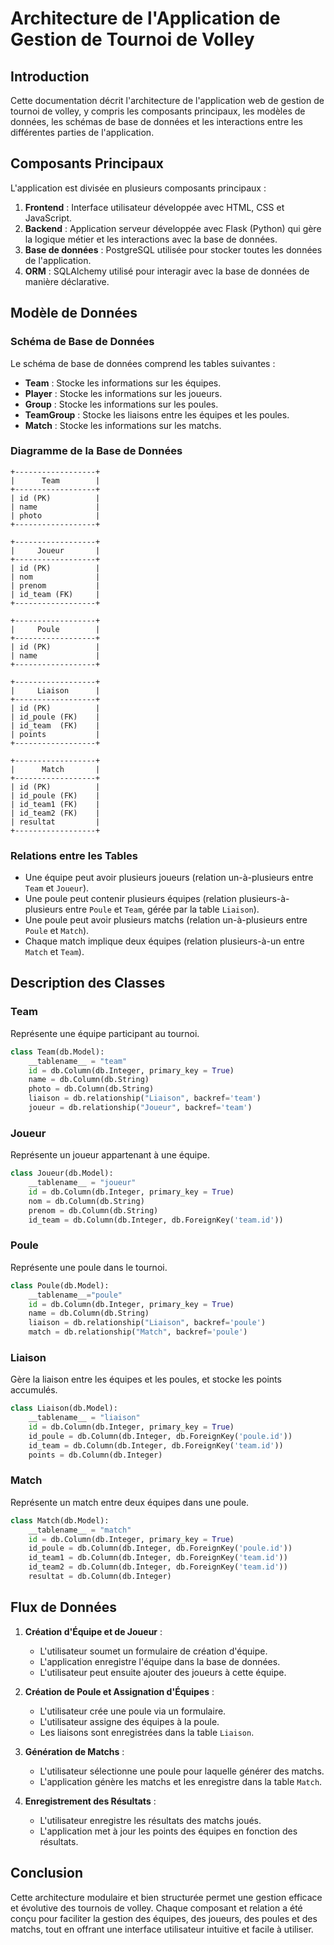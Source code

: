 # Architecture de l'Application de Gestion de Tournoi de Volley

## Introduction

Cette documentation décrit l'architecture de l'application web de gestion de tournoi de volley, y compris les composants principaux, les modèles de données, les schémas de base de données et les interactions entre les différentes parties de l'application.

## Composants Principaux

L'application est divisée en plusieurs composants principaux :

1. **Frontend** : Interface utilisateur développée avec HTML, CSS et JavaScript.
2. **Backend** : Application serveur développée avec Flask (Python) qui gère la logique métier et les interactions avec la base de données.
3. **Base de données** : PostgreSQL utilisée pour stocker toutes les données de l'application.
4. **ORM** : SQLAlchemy utilisé pour interagir avec la base de données de manière déclarative.

## Modèle de Données

### Schéma de Base de Données

Le schéma de base de données comprend les tables suivantes :

- **Team** : Stocke les informations sur les équipes.
- **Player** : Stocke les informations sur les joueurs.
- **Group** : Stocke les informations sur les poules.
- **TeamGroup** : Stocke les liaisons entre les équipes et les poules.
- **Match** : Stocke les informations sur les matchs.

### Diagramme de la Base de Données

```plaintext
+------------------+
|      Team        |
+------------------+
| id (PK)          |
| name             |
| photo            |
+------------------+

+------------------+
|     Joueur       |
+------------------+
| id (PK)          |
| nom              |
| prenom           |
| id_team (FK)     |
+------------------+

+------------------+
|     Poule        |
+------------------+
| id (PK)          |
| name             |
+------------------+

+------------------+
|     Liaison      |
+------------------+
| id (PK)          |
| id_poule (FK)    |
| id_team  (FK)    |
| points           |
+------------------+

+------------------+
|      Match       |
+------------------+
| id (PK)          |
| id_poule (FK)    |
| id_team1 (FK)    |
| id_team2 (FK)    |
| resultat         |
+------------------+
```

### Relations entre les Tables

- Une équipe peut avoir plusieurs joueurs (relation un-à-plusieurs entre `Team` et `Joueur`).
- Une poule peut contenir plusieurs équipes (relation plusieurs-à-plusieurs entre `Poule` et `Team`, gérée par la table `Liaison`).
- Une poule peut avoir plusieurs matchs (relation un-à-plusieurs entre `Poule` et `Match`).
- Chaque match implique deux équipes (relation plusieurs-à-un entre `Match` et `Team`).

## Description des Classes

### Team

Représente une équipe participant au tournoi.

```python
class Team(db.Model):
    __tablename__ = "team"
    id = db.Column(db.Integer, primary_key = True)
    name = db.Column(db.String)
    photo = db.Column(db.String)
    liaison = db.relationship("Liaison", backref='team')
    joueur = db.relationship("Joueur", backref='team')
```

### Joueur

Représente un joueur appartenant à une équipe.

```python
class Joueur(db.Model):
    __tablename__ = "joueur"
    id = db.Column(db.Integer, primary_key = True)
    nom = db.Column(db.String)
    prenom = db.Column(db.String)
    id_team = db.Column(db.Integer, db.ForeignKey('team.id'))
```

### Poule

Représente une poule dans le tournoi.

```python
class Poule(db.Model):
    __tablename__="poule"
    id = db.Column(db.Integer, primary_key = True)
    name = db.Column(db.String)
    liaison = db.relationship("Liaison", backref='poule')
    match = db.relationship("Match", backref='poule')
```

### Liaison

Gère la liaison entre les équipes et les poules, et stocke les points accumulés.

```python
class Liaison(db.Model):
    __tablename__ = "liaison"
    id = db.Column(db.Integer, primary_key = True)
    id_poule = db.Column(db.Integer, db.ForeignKey('poule.id'))
    id_team = db.Column(db.Integer, db.ForeignKey('team.id'))
    points = db.Column(db.Integer)
```

### Match

Représente un match entre deux équipes dans une poule.

```python
class Match(db.Model):
    __tablename__ = "match"
    id = db.Column(db.Integer, primary_key = True)
    id_poule = db.Column(db.Integer, db.ForeignKey('poule.id'))
    id_team1 = db.Column(db.Integer, db.ForeignKey('team.id'))
    id_team2 = db.Column(db.Integer, db.ForeignKey('team.id'))
    resultat = db.Column(db.Integer)
```

## Flux de Données

1. **Création d'Équipe et de Joueur** :
   - L'utilisateur soumet un formulaire de création d'équipe.
   - L'application enregistre l'équipe dans la base de données.
   - L'utilisateur peut ensuite ajouter des joueurs à cette équipe.

2. **Création de Poule et Assignation d'Équipes** :
   - L'utilisateur crée une poule via un formulaire.
   - L'utilisateur assigne des équipes à la poule.
   - Les liaisons sont enregistrées dans la table `Liaison`.

3. **Génération de Matchs** :
   - L'utilisateur sélectionne une poule pour laquelle générer des matchs.
   - L'application génère les matchs et les enregistre dans la table `Match`.

4. **Enregistrement des Résultats** :
   - L'utilisateur enregistre les résultats des matchs joués.
   - L'application met à jour les points des équipes en fonction des résultats.

## Conclusion

Cette architecture modulaire et bien structurée permet une gestion efficace et évolutive des tournois de volley. Chaque composant et relation a été conçu pour faciliter la gestion des équipes, des joueurs, des poules et des matchs, tout en offrant une interface utilisateur intuitive et facile à utiliser.
